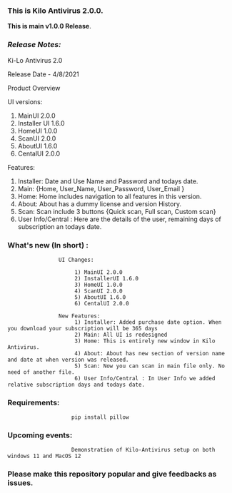 ### This is **Kilo Antivirus 2.0.0**.

**This is main v1.0.0 Release**.
### **_Release Notes:_** 

Ki-Lo Antivirus 2.0

Release Date - 4/8/2021

Product Overview

UI versions: 

1) MainUI 2.0.0
2) Installer UI 1.6.0
3) HomeUI 1.0.0                    
4) ScanUI 2.0.0
5) AboutUI 1.6.0
6) CentalUI 2.0.0

Features: 
1) Installer: Date and Use Name and Password and todays date.
2) Main: {Home, User_Name, User_Password,  User_Email }
3) Home: Home includes navigation to all features in this version. 
4) About: About has a dummy license and version History.
5) Scan: Scan include 3 buttons {Quick scan, Full scan, Custom scan}
6) User Info/Central : Here are the details of the user, remaining days of subscription an todays date.



###  What's new (In short) :    

                    UI Changes:   
              
                         1) MainUI 2.0.0
                         2) InstallerUI 1.6.0
                         3) HomeUI 1.0.0                    
                         4) ScanUI 2.0.0
                         5) AboutUI 1.6.0
                         6) CentalUI 2.0.0

                    New Features:
                         1) Installer: Added purchase date option. When you download your subscription will be 365 days
                         2) Main: All UI is redesigned
                         3) Home: This is entirely new window in Kilo Antivirus. 
                         4) About: About has new section of version name and date at when version was released.
                         5) Scan: Now you can scan in main file only. No need of another file.
                         6) User Info/Central : In User Info we added relative subscription days and todays date.                    
###  Requirements: 
                        pip install pillow
### Upcoming events:
                        Demonstration of Kilo-Antivirus setup on both windows 11 and MacOS 12
### Please make this repository popular and give feedbacks as issues.                                
